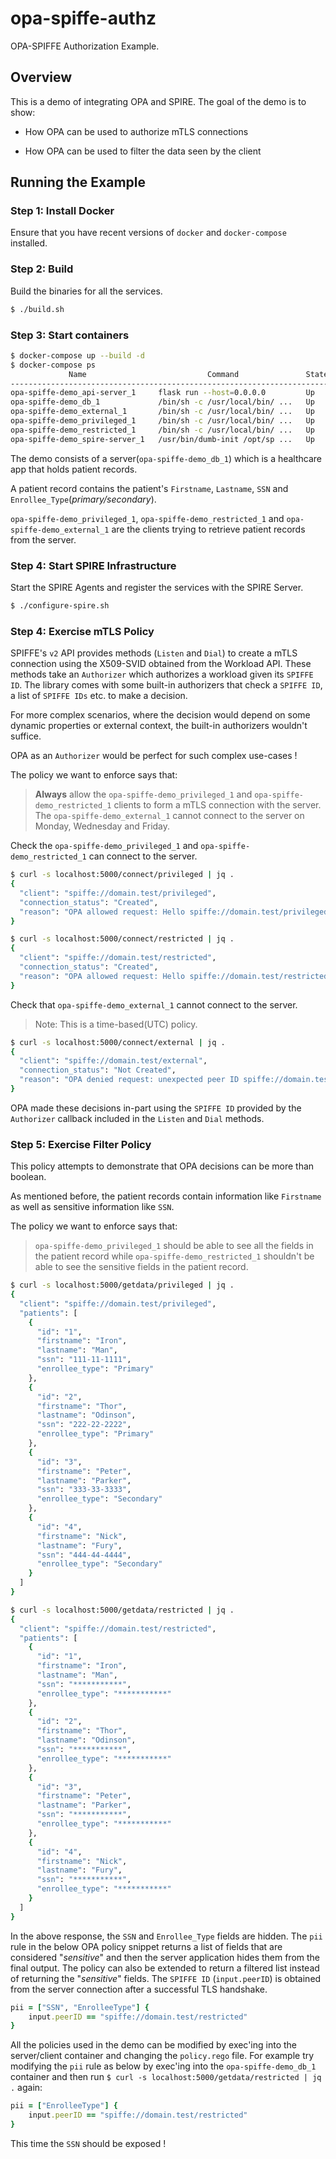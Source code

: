 # opa-spiffe-authz

OPA-SPIFFE Authorization Example.

## Overview

This is a demo of integrating OPA and SPIRE. The goal of the demo is to show:

- How OPA can be used to authorize mTLS connections

- How OPA can be used to filter the data seen by the client

## Running the Example

### Step 1: Install Docker

Ensure that you have recent versions of `docker` and `docker-compose` installed.

### Step 2: Build

Build the binaries for all the services.

```bash
$ ./build.sh
```

### Step 3: Start containers

```bash
$ docker-compose up --build -d
$ docker-compose ps
             Name                           Command               State           Ports
------------------------------------------------------------------------------------------------
opa-spiffe-demo_api-server_1     flask run --host=0.0.0.0         Up      0.0.0.0:5000->5000/tcp
opa-spiffe-demo_db_1             /bin/sh -c /usr/local/bin/ ...   Up      10000/tcp
opa-spiffe-demo_external_1       /bin/sh -c /usr/local/bin/ ...   Up      10000/tcp
opa-spiffe-demo_privileged_1     /bin/sh -c /usr/local/bin/ ...   Up      10000/tcp
opa-spiffe-demo_restricted_1     /bin/sh -c /usr/local/bin/ ...   Up      10000/tcp
opa-spiffe-demo_spire-server_1   /usr/bin/dumb-init /opt/sp ...   Up
```

The demo consists of a server(`opa-spiffe-demo_db_1`) which is a healthcare app that holds patient records.

A patient record contains the patient's `Firstname`, `Lastname`, `SSN` and `Enrollee_Type`(*primary/secondary*).

`opa-spiffe-demo_privileged_1`, `opa-spiffe-demo_restricted_1`
and `opa-spiffe-demo_external_1` are the clients trying to retrieve patient records from the server.

### Step 4: Start SPIRE Infrastructure

Start the SPIRE Agents and register the services with the SPIRE Server.

```bash
$ ./configure-spire.sh
```

### Step 4: Exercise mTLS Policy

SPIFFE's `v2` API provides methods (`Listen` and `Dial`) to create a mTLS connection using the X509-SVID obtained from the Workload API. These methods take an `Authorizer` which authorizes a workload given its `SPIFFE ID`. The library comes with some built-in authorizers that check a `SPIFFE ID`, a list of `SPIFFE IDs` etc. to make a decision.

For more complex scenarios, where the decision would depend on some dynamic properties or external context, the built-in authorizers wouldn't suffice.

OPA as an `Authorizer` would be perfect for such complex use-cases !

The policy we want to enforce says that:

> **Always** allow the `opa-spiffe-demo_privileged_1` and `opa-spiffe-demo_restricted_1` clients to form a mTLS
> connection with the server. The `opa-spiffe-demo_external_1` cannot connect to the server on Monday, Wednesday and Friday.

Check the `opa-spiffe-demo_privileged_1` and `opa-spiffe-demo_restricted_1` can connect to the server.

```bash
$ curl -s localhost:5000/connect/privileged | jq .
{
  "client": "spiffe://domain.test/privileged",
  "connection_status": "Created",
  "reason": "OPA allowed request: Hello spiffe://domain.test/privileged"
}

$ curl -s localhost:5000/connect/restricted | jq .
{
  "client": "spiffe://domain.test/restricted",
  "connection_status": "Created",
  "reason": "OPA allowed request: Hello spiffe://domain.test/restricted"
}
```

Check that `opa-spiffe-demo_external_1` cannot connect to the server.

> Note: This is a time-based(UTC) policy.

```bash
$ curl -s localhost:5000/connect/external | jq .
{
  "client": "spiffe://domain.test/external",
  "connection_status": "Not Created",
  "reason": "OPA denied request: unexpected peer ID spiffe://domain.test/external"
}
```

OPA made these decisions in-part using the `SPIFFE ID` provided by the `Authorizer` callback included in the `Listen` and `Dial` methods.

### Step 5: Exercise Filter Policy

This policy attempts to demonstrate that OPA decisions can be more than boolean.

As mentioned before, the patient records contain information like `Firstname` as well as sensitive information like `SSN`.

The policy we want to enforce says that:

> `opa-spiffe-demo_privileged_1` should be able to see all the fields in the patient record while
> `opa-spiffe-demo_restricted_1` shouldn't be able to see the sensitive fields in the patient record.

```bash
$ curl -s localhost:5000/getdata/privileged | jq .
{
  "client": "spiffe://domain.test/privileged",
  "patients": [
    {
      "id": "1",
      "firstname": "Iron",
      "lastname": "Man",
      "ssn": "111-11-1111",
      "enrollee_type": "Primary"
    },
    {
      "id": "2",
      "firstname": "Thor",
      "lastname": "Odinson",
      "ssn": "222-22-2222",
      "enrollee_type": "Primary"
    },
    {
      "id": "3",
      "firstname": "Peter",
      "lastname": "Parker",
      "ssn": "333-33-3333",
      "enrollee_type": "Secondary"
    },
    {
      "id": "4",
      "firstname": "Nick",
      "lastname": "Fury",
      "ssn": "444-44-4444",
      "enrollee_type": "Secondary"
    }
  ]
}
```

```bash
$ curl -s localhost:5000/getdata/restricted | jq .
{
  "client": "spiffe://domain.test/restricted",
  "patients": [
    {
      "id": "1",
      "firstname": "Iron",
      "lastname": "Man",
      "ssn": "***********",
      "enrollee_type": "***********"
    },
    {
      "id": "2",
      "firstname": "Thor",
      "lastname": "Odinson",
      "ssn": "***********",
      "enrollee_type": "***********"
    },
    {
      "id": "3",
      "firstname": "Peter",
      "lastname": "Parker",
      "ssn": "***********",
      "enrollee_type": "***********"
    },
    {
      "id": "4",
      "firstname": "Nick",
      "lastname": "Fury",
      "ssn": "***********",
      "enrollee_type": "***********"
    }
  ]
}
```

In the above response, the `SSN` and `Enrollee_Type` fields are hidden. The `pii` rule in the below
OPA policy snippet returns a list of fields that are considered "*sensitive*" and then the server application hides them
from the final output. The policy can also be extended to return a filtered list instead of returning the "*sensitive*"
fields. The `SPIFFE ID` (`input.peerID`) is obtained from the server connection after a successful TLS handshake.

```ruby
pii = ["SSN", "EnrolleeType"] {
    input.peerID == "spiffe://domain.test/restricted"
}
```

All the policies used in the demo can be modified by exec'ing into the server/client container and changing
the `policy.rego` file. For example try modifying the `pii` rule as below by exec'ing into the `opa-spiffe-demo_db_1`
container and then run ```$ curl -s localhost:5000/getdata/restricted | jq .``` again:

```ruby
pii = ["EnrolleeType"] {
    input.peerID == "spiffe://domain.test/restricted"
}
```

This time the `SSN` should be exposed !
